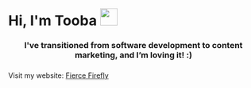# Hi, I'm Tooba <img src="https://raw.githubusercontent.com/MartinHeinz/MartinHeinz/master/wave.gif" width="35px">
<h3 align="center">I've transitioned from software development to content marketing, and I’m loving it! :)</h3>
<h3 align="center">
 
</h3>

 Visit my website: [Fierce Firefly](https://www.fiercefirefly.com)
